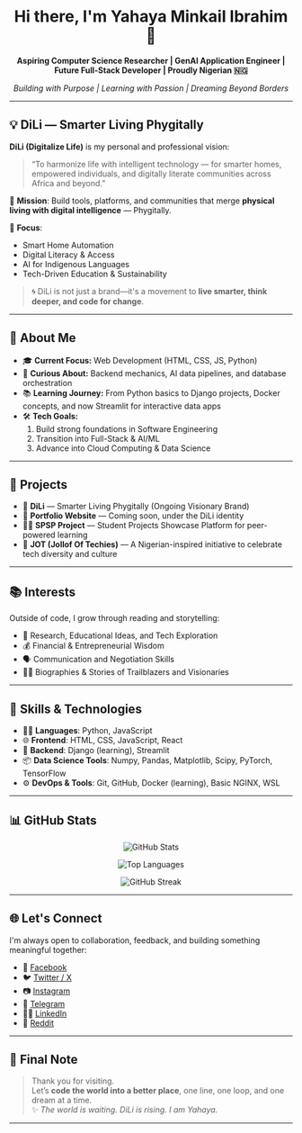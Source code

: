 <h1 align="center">Hi there, I'm Yahaya Minkail Ibrahim 👋</h1>

<p align="center">
  <b>Aspiring Computer Science Researcher | GenAI Application Engineer | Future Full-Stack Developer | Proudly Nigerian 🇳🇬</b>  
</p>

<p align="center">
  <i>Building with Purpose | Learning with Passion | Dreaming Beyond Borders</i>
</p>

---

## 💡 DiLi — Smarter Living Phygitally  

**DiLi (Digitalize Life)** is my personal and professional vision:  
> “To harmonize life with intelligent technology — for smarter homes, empowered individuals, and digitally literate communities across Africa and beyond.”

🎯 **Mission**: Build tools, platforms, and communities that merge **physical living with digital intelligence** — Phygitally.

🔬 **Focus**:  
- Smart Home Automation  
- Digital Literacy & Access  
- AI for Indigenous Languages  
- Tech-Driven Education & Sustainability  

> 🌀 DiLi is not just a brand—it's a movement to **live smarter, think deeper, and code for change**.

---

## 🌟 About Me

- 🎓 **Current Focus:** Web Development (HTML, CSS, JS, Python)  
- 🧠 **Curious About:** Backend mechanics, AI data pipelines, and database orchestration  
- 📚 **Learning Journey:** From Python basics to Django projects, Docker concepts, and now Streamlit for interactive data apps  
- 🛠️ **Tech Goals:**  
  1. Build strong foundations in Software Engineering  
  2. Transition into Full-Stack & AI/ML  
  3. Advance into Cloud Computing & Data Science  

---

## 💼 Projects

- 🚀 **DiLi** — Smarter Living Phygitally (Ongoing Visionary Brand)  
- 💼 **Portfolio Website** — Coming soon, under the DiLi identity  
- 🧑‍🎓 **SPSP Project** — Student Projects Showcase Platform for peer-powered learning  
- 🍲 **JOT (Jollof Of Techies)** — A Nigerian-inspired initiative to celebrate tech diversity and culture  

---

## 📚 Interests

Outside of code, I grow through reading and storytelling:

- 📖 Research, Educational Ideas, and Tech Exploration  
- 💰 Financial & Entrepreneurial Wisdom  
- 🗣️ Communication and Negotiation Skills  
- 🦸‍♂️ Biographies & Stories of Trailblazers and Visionaries  

---

## 🚀 Skills & Technologies

- 🧑‍💻 **Languages**: Python, JavaScript  
- 🌐 **Frontend**: HTML, CSS, JavaScript, React  
- 🧱 **Backend**: Django (learning), Streamlit  
- 📦 **Data Science Tools**: Numpy, Pandas, Matplotlib, Scipy, PyTorch, TensorFlow  
- ⚙️ **DevOps & Tools**: Git, GitHub, Docker (learning), Basic NGINX, WSL  

---

## 📊 GitHub Stats

<p align="center">
  <img src="https://github-readme-stats.vercel.app/api?username=OfficialDiLi&show_icons=true&theme=tokyonight" alt="GitHub Stats" />
</p>

<p align="center">
  <img src="https://github-readme-stats.vercel.app/api/top-langs/?username=OfficialDiLi&layout=compact&theme=tokyonight" alt="Top Languages" />
</p>

<p align="center">
  <img src="https://github-readme-streak-stats.herokuapp.com?user=OfficialDiLi&theme=tokyonight&date_format=M%20j%5B%2C%20Y%5D" alt="GitHub Streak" />
</p>

---

## 🌐 Let's Connect

I'm always open to collaboration, feedback, and building something meaningful together:

- 📘 [Facebook](https://facebook.com/minkailyahayaibrahim)  
- 🐦 [Twitter / X](https://x.com/MinkailYahaya)  
- 📷 [Instagram](https://instagram.com/minkailyahayaibrahim)  
- 💬 [Telegram](https://t.me/MinkailYahaya)  
- 👨‍💼 [LinkedIn](https://www.linkedin.com/public-profile/settings)  
- 🧠 [Reddit](https://reddit.com/u/Yahayaminkail)  

---

## 🙏 Final Note

> Thank you for visiting.  
> Let’s **code the world into a better place**, one line, one loop, and one dream at a time.  
> ✨ *The world is waiting. DiLi is rising. I am Yahaya.*

---
